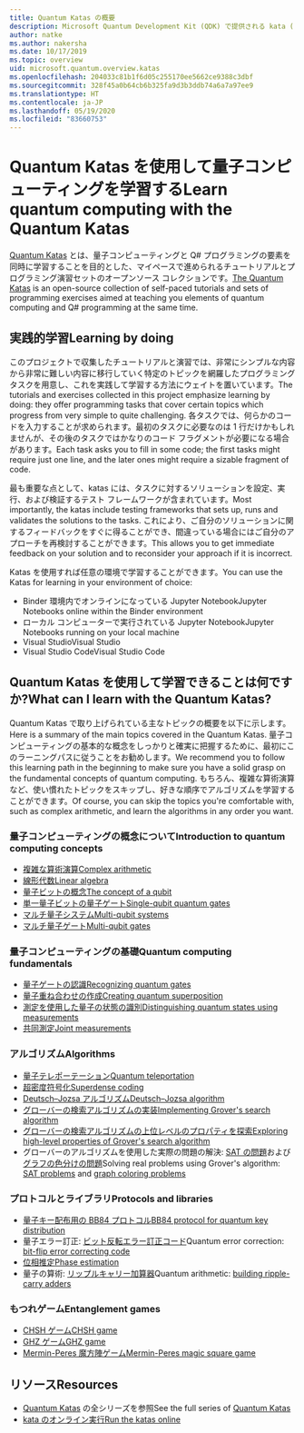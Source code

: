 ```yaml
---
title: Quantum Katas の概要
description: Microsoft Quantum Development Kit (QDK) で提供される kata (トレーニング演習) について説明します。
author: natke
ms.author: nakersha
ms.date: 10/17/2019
ms.topic: overview
uid: microsoft.quantum.overview.katas
ms.openlocfilehash: 204033c81b1f6d05c255170ee5662ce9388c3dbf
ms.sourcegitcommit: 328f45a0b64cb6b325fa9d3b3ddb74a6a7a97ee9
ms.translationtype: HT
ms.contentlocale: ja-JP
ms.lasthandoff: 05/19/2020
ms.locfileid: "83660753"
---
```

# <a name="learn-quantum-computing-with-the-quantum-katas"></a><span data-ttu-id="c58cf-103">Quantum Katas を使用して量子コンピューティングを学習する</span><span class="sxs-lookup"><span data-stu-id="c58cf-103">Learn quantum computing with the Quantum Katas</span></span>

<span data-ttu-id="c58cf-104">[Quantum Katas](https://github.com/Microsoft/QuantumKatas/) とは、量子コンピューティングと Q# プログラミングの要素を同時に学習することを目的とした、マイペースで進められるチュートリアルとプログラミング演習セットのオープンソース コレクションです。</span><span class="sxs-lookup"><span data-stu-id="c58cf-104">[The Quantum Katas](https://github.com/Microsoft/QuantumKatas/) is an open-source collection of self-paced tutorials and sets of programming exercises aimed at teaching you elements of quantum computing and Q# programming at the same time.</span></span>

## <a name="learning-by-doing"></a><span data-ttu-id="c58cf-105">実践的学習</span><span class="sxs-lookup"><span data-stu-id="c58cf-105">Learning by doing</span></span>

<span data-ttu-id="c58cf-106">このプロジェクトで収集したチュートリアルと演習では、非常にシンプルな内容から非常に難しい内容に移行していく特定のトピックを網羅したプログラミング タスクを用意し、これを実践して学習する方法にウェイトを置いています。</span><span class="sxs-lookup"><span data-stu-id="c58cf-106">The tutorials and exercises collected in this project emphasize learning by doing: they offer programming tasks that cover certain topics which progress from very simple to quite challenging.</span></span> <span data-ttu-id="c58cf-107">各タスクでは、何らかのコードを入力することが求められます。最初のタスクに必要なのは 1 行だけかもしれませんが、その後のタスクではかなりのコード フラグメントが必要になる場合があります。</span><span class="sxs-lookup"><span data-stu-id="c58cf-107">Each task asks you to fill in some code; the first tasks might require just one line, and the later ones might require a sizable fragment of code.</span></span>

<span data-ttu-id="c58cf-108">最も重要な点として、katas には、タスクに対するソリューションを設定、実行、および検証するテスト フレームワークが含まれています。</span><span class="sxs-lookup"><span data-stu-id="c58cf-108">Most importantly, the katas include testing frameworks that sets up, runs and validates the solutions to the tasks.</span></span> <span data-ttu-id="c58cf-109">これにより、ご自分のソリューションに関するフィードバックをすぐに得ることができ、間違っている場合にはご自分のアプローチを再検討することができます。</span><span class="sxs-lookup"><span data-stu-id="c58cf-109">This allows you to get immediate feedback on your solution and to reconsider your approach if it is incorrect.</span></span>

<span data-ttu-id="c58cf-110">Katas を使用すれば任意の環境で学習することができます。</span><span class="sxs-lookup"><span data-stu-id="c58cf-110">You can use the Katas for learning in your environment of choice:</span></span>

* <span data-ttu-id="c58cf-111">Binder 環境内でオンラインになっている Jupyter Notebook</span><span class="sxs-lookup"><span data-stu-id="c58cf-111">Jupyter Notebooks online within the Binder environment</span></span>
* <span data-ttu-id="c58cf-112">ローカル コンピューターで実行されている Jupyter Notebook</span><span class="sxs-lookup"><span data-stu-id="c58cf-112">Jupyter Notebooks running on your local machine</span></span>
* <span data-ttu-id="c58cf-113">Visual Studio</span><span class="sxs-lookup"><span data-stu-id="c58cf-113">Visual Studio</span></span>
* <span data-ttu-id="c58cf-114">Visual Studio Code</span><span class="sxs-lookup"><span data-stu-id="c58cf-114">Visual Studio Code</span></span>

## <a name="what-can-i-learn-with-the-quantum-katas"></a><span data-ttu-id="c58cf-115">Quantum Katas を使用して学習できることは何ですか?</span><span class="sxs-lookup"><span data-stu-id="c58cf-115">What can I learn with the Quantum Katas?</span></span>

<span data-ttu-id="c58cf-116">Quantum Katas で取り上げられている主なトピックの概要を以下に示します。</span><span class="sxs-lookup"><span data-stu-id="c58cf-116">Here is a summary of the main topics covered in the Quantum Katas.</span></span> <span data-ttu-id="c58cf-117">量子コンピューティングの基本的な概念をしっかりと確実に把握するために、最初にこのラーニングパスに従うことをお勧めします。</span><span class="sxs-lookup"><span data-stu-id="c58cf-117">We recommend you to follow this learning path in the beginning to make sure you have a solid grasp on the fundamental concepts of quantum computing.</span></span> <span data-ttu-id="c58cf-118">もちろん、複雑な算術演算など、使い慣れたトピックをスキップし、好きな順序でアルゴリズムを学習することができます。</span><span class="sxs-lookup"><span data-stu-id="c58cf-118">Of course, you can skip the topics you're comfortable with, such as complex arithmetic, and learn the algorithms in any order you want.</span></span>

### <a name="introduction-to-quantum-computing-concepts"></a><span data-ttu-id="c58cf-119">量子コンピューティングの概念について</span><span class="sxs-lookup"><span data-stu-id="c58cf-119">Introduction to quantum computing concepts</span></span>

* [<span data-ttu-id="c58cf-120">複雑な算術演算</span><span class="sxs-lookup"><span data-stu-id="c58cf-120">Complex arithmetic</span></span>](https://github.com/microsoft/QuantumKatas/tree/master/tutorials/ComplexArithmetic)
* [<span data-ttu-id="c58cf-121">線形代数</span><span class="sxs-lookup"><span data-stu-id="c58cf-121">Linear algebra</span></span>](https://github.com/microsoft/QuantumKatas/tree/master/tutorials/LinearAlgebra)
* [<span data-ttu-id="c58cf-122">量子ビットの概念</span><span class="sxs-lookup"><span data-stu-id="c58cf-122">The concept of a qubit</span></span>](https://github.com/microsoft/QuantumKatas/tree/master/tutorials/Qubit)
* [<span data-ttu-id="c58cf-123">単一量子ビットの量子ゲート</span><span class="sxs-lookup"><span data-stu-id="c58cf-123">Single-qubit quantum gates</span></span>](https://github.com/microsoft/QuantumKatas/tree/master/tutorials/SingleQubitGates)
* [<span data-ttu-id="c58cf-124">マルチ量子システム</span><span class="sxs-lookup"><span data-stu-id="c58cf-124">Multi-qubit systems</span></span>](https://github.com/microsoft/QuantumKatas/tree/master/tutorials/MultiQubitSystems)
* [<span data-ttu-id="c58cf-125">マルチ量子ゲート</span><span class="sxs-lookup"><span data-stu-id="c58cf-125">Multi-qubit gates</span></span>](https://github.com/microsoft/QuantumKatas/tree/master/tutorials/MultiQubitGates)

### <a name="quantum-computing-fundamentals"></a><span data-ttu-id="c58cf-126">量子コンピューティングの基礎</span><span class="sxs-lookup"><span data-stu-id="c58cf-126">Quantum computing fundamentals</span></span>

* [<span data-ttu-id="c58cf-127">量子ゲートの認識</span><span class="sxs-lookup"><span data-stu-id="c58cf-127">Recognizing quantum gates</span></span>](https://github.com/microsoft/QuantumKatas/tree/master/BasicGates)
* [<span data-ttu-id="c58cf-128">量子重ね合わせの作成</span><span class="sxs-lookup"><span data-stu-id="c58cf-128">Creating quantum superposition</span></span>](https://github.com/microsoft/QuantumKatas/tree/master/Superposition)
* [<span data-ttu-id="c58cf-129">測定を使用した量子の状態の識別</span><span class="sxs-lookup"><span data-stu-id="c58cf-129">Distinguishing quantum states using measurements</span></span>](https://github.com/microsoft/QuantumKatas/tree/master/Measurements)
* [<span data-ttu-id="c58cf-130">共同測定</span><span class="sxs-lookup"><span data-stu-id="c58cf-130">Joint measurements</span></span>](https://github.com/microsoft/QuantumKatas/tree/master/JointMeasurements)

### <a name="algorithms"></a><span data-ttu-id="c58cf-131">アルゴリズム</span><span class="sxs-lookup"><span data-stu-id="c58cf-131">Algorithms</span></span>

* [<span data-ttu-id="c58cf-132">量子テレポーテーション</span><span class="sxs-lookup"><span data-stu-id="c58cf-132">Quantum teleportation</span></span>](https://github.com/microsoft/QuantumKatas/tree/master/Teleportation)
* [<span data-ttu-id="c58cf-133">超密度符号化</span><span class="sxs-lookup"><span data-stu-id="c58cf-133">Superdense coding</span></span>](https://github.com/microsoft/QuantumKatas/tree/master/SuperdenseCoding)
* [<span data-ttu-id="c58cf-134">Deutsch–Jozsa アルゴリズム</span><span class="sxs-lookup"><span data-stu-id="c58cf-134">Deutsch–Jozsa algorithm</span></span>](https://github.com/microsoft/QuantumKatas/tree/master/tutorials/ExploringDeutschJozsaAlgorithm)
* [<span data-ttu-id="c58cf-135">グローバーの検索アルゴリズムの実装</span><span class="sxs-lookup"><span data-stu-id="c58cf-135">Implementing Grover's search algorithm</span></span>](https://github.com/microsoft/QuantumKatas/tree/master/GroversAlgorithm)
* [<span data-ttu-id="c58cf-136">グローバーの検索アルゴリズムの上位レベルのプロパティを探索</span><span class="sxs-lookup"><span data-stu-id="c58cf-136">Exploring high-level properties of Grover's search algorithm</span></span>](https://github.com/microsoft/QuantumKatas/tree/master/tutorials/ExploringGroversAlgorithm)
* <span data-ttu-id="c58cf-137">グローバーのアルゴリズムを使用した実際の問題の解決: [SAT の問題](https://github.com/microsoft/QuantumKatas/tree/master/SolveSATWithGrover)および[グラフの色分けの問題](https://github.com/microsoft/QuantumKatas/tree/master/GraphColoring)</span><span class="sxs-lookup"><span data-stu-id="c58cf-137">Solving real problems using Grover's algorithm: [SAT problems](https://github.com/microsoft/QuantumKatas/tree/master/SolveSATWithGrover) and [graph coloring problems](https://github.com/microsoft/QuantumKatas/tree/master/GraphColoring)</span></span>

### <a name="protocols-and-libraries"></a><span data-ttu-id="c58cf-138">プロトコルとライブラリ</span><span class="sxs-lookup"><span data-stu-id="c58cf-138">Protocols and libraries</span></span>

* [<span data-ttu-id="c58cf-139">量子キー配布用の BB84 プロトコル</span><span class="sxs-lookup"><span data-stu-id="c58cf-139">BB84 protocol for quantum key distribution</span></span>](https://github.com/microsoft/QuantumKatas/tree/master/KeyDistribution_BB84)
* <span data-ttu-id="c58cf-140">量子エラー訂正: [ビット反転エラー訂正コード](https://github.com/microsoft/QuantumKatas/tree/master/QEC_BitFlipCode)</span><span class="sxs-lookup"><span data-stu-id="c58cf-140">Quantum error correction: [bit-flip error correcting code](https://github.com/microsoft/QuantumKatas/tree/master/QEC_BitFlipCode)</span></span>
* [<span data-ttu-id="c58cf-141">位相推定</span><span class="sxs-lookup"><span data-stu-id="c58cf-141">Phase estimation</span></span>](https://github.com/microsoft/QuantumKatas/blob/master/PhaseEstimation)
* <span data-ttu-id="c58cf-142">量子の算術: [リップルキャリー加算器](https://github.com/microsoft/QuantumKatas/blob/master/RippleCarryAdder)</span><span class="sxs-lookup"><span data-stu-id="c58cf-142">Quantum arithmetic: [building ripple-carry adders](https://github.com/microsoft/QuantumKatas/blob/master/RippleCarryAdder)</span></span>

### <a name="entanglement-games"></a><span data-ttu-id="c58cf-143">もつれゲーム</span><span class="sxs-lookup"><span data-stu-id="c58cf-143">Entanglement games</span></span>

* [<span data-ttu-id="c58cf-144">CHSH ゲーム</span><span class="sxs-lookup"><span data-stu-id="c58cf-144">CHSH game</span></span>](https://github.com/microsoft/QuantumKatas/tree/master/CHSHGame)
* [<span data-ttu-id="c58cf-145">GHZ ゲーム</span><span class="sxs-lookup"><span data-stu-id="c58cf-145">GHZ game</span></span>](https://github.com/microsoft/QuantumKatas/tree/master/GHZGame)
* [<span data-ttu-id="c58cf-146">Mermin-Peres 魔方陣ゲーム</span><span class="sxs-lookup"><span data-stu-id="c58cf-146">Mermin-Peres magic square game</span></span>](https://github.com/microsoft/QuantumKatas/tree/master/MagicSquareGame)

## <a name="resources"></a><span data-ttu-id="c58cf-147">リソース</span><span class="sxs-lookup"><span data-stu-id="c58cf-147">Resources</span></span>

* <span data-ttu-id="c58cf-148">[Quantum Katas](https://github.com/microsoft/QuantumKatas) の全シリーズを参照</span><span class="sxs-lookup"><span data-stu-id="c58cf-148">See the full series of [Quantum Katas](https://github.com/microsoft/QuantumKatas)</span></span>
* [<span data-ttu-id="c58cf-149">kata のオンライン実行</span><span class="sxs-lookup"><span data-stu-id="c58cf-149">Run the katas online</span></span>](https://aka.ms/try-quantum-katas)
